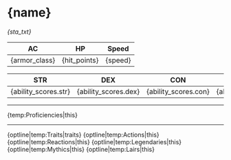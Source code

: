 # {name}
_{sta_txt}_


| AC | HP | Speed |
|:---:|:---:|:---:|
| {armor_class} | {hit_points} | {speed} |

| STR | DEX | CON | INT | WIS | CHA |
|:---:|:---:|:---:|:---:|:---:|:---:|
| {ability_scores.str} | {ability_scores.dex} | {ability_scores.con} | {ability_scores.int} | {ability_scores.wis} | {ability_scores.cha} |

---
{temp:Proficiencies|this}

---
{optline|temp:Traits|traits}
{optline|temp:Actions|this}
{optline|temp:Reactions|this}
{optline|temp:Legendaries|this}
{optline|temp:Mythics|this}
{optline|temp:Lairs|this}

